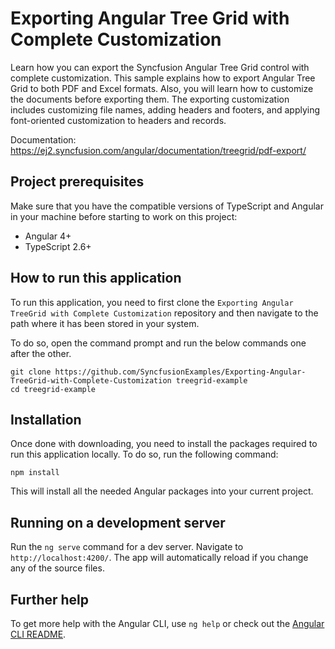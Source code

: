 # Exporting Angular Tree Grid with Complete Customization
Learn how you can export the Syncfusion Angular Tree Grid control with complete customization. This sample explains how to export Angular Tree Grid to both PDF and Excel formats. Also, you will learn how to customize the documents before exporting them. The exporting customization includes customizing file names, adding headers and footers, and applying font-oriented customization to headers and records.

Documentation:
https://ej2.syncfusion.com/angular/documentation/treegrid/pdf-export/ 

## Project prerequisites
Make sure that you have the compatible versions of TypeScript and Angular in your machine before starting to work on this project:
* Angular 4+
* TypeScript 2.6+

## How to run this application
To run this application, you need to first clone the `Exporting Angular TreeGrid with Complete Customization` repository and then navigate to the path where it has been stored in your system.

To do so, open the command prompt and run the below commands one after the other.

```
git clone https://github.com/SyncfusionExamples/Exporting-Angular-TreeGrid-with-Complete-Customization treegrid-example
cd treegrid-example
```

## Installation
Once done with downloading, you need to install the packages required to run this application locally. To do so, run the following command:

```
npm install
```
This will install all the needed Angular packages into your current project.

## Running on a development server
Run the `ng serve` command for a dev server. Navigate to `http://localhost:4200/`. The app will automatically reload if you change any of the source files.

## Further help

To get more help with the Angular CLI, use `ng help` or check out the [Angular CLI README](https://github.com/angular/angular-cli/blob/master/README.md).
